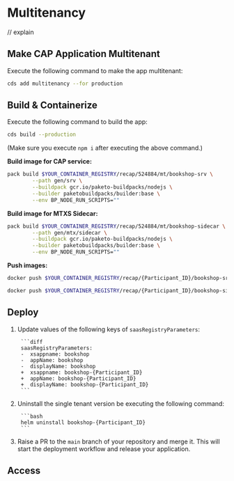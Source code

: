 # Multitenancy

// explain

## Make CAP Application Multitenant

Execute the following command to make the app multitenant:

```bash
cds add multitenancy --for production
```

## Build & Containerize

Execute the following command to build the app:

```bash
cds build --production
```

(Make sure you execute `npm i` after executing the above command.)

**Build image for CAP service:**

```bash
pack build $YOUR_CONTAINER_REGISTRY/recap/524884/mt/bookshop-srv \
        --path gen/srv \
        --buildpack gcr.io/paketo-buildpacks/nodejs \
        --builder paketobuildpacks/builder:base \
        --env BP_NODE_RUN_SCRIPTS=""
```

**Build image for MTXS Sidecar:**

```bash
pack build $YOUR_CONTAINER_REGISTRY/recap/524884/mt/bookshop-sidecar \
        --path gen/mtx/sidecar \
        --buildpack gcr.io/paketo-buildpacks/nodejs \
        --builder paketobuildpacks/builder:base \
        --env BP_NODE_RUN_SCRIPTS=""
```

**Push images:**

```bash
docker push $YOUR_CONTAINER_REGISTRY/recap/{Participant_ID}/bookshop-srv

docker push $YOUR_CONTAINER_REGISTRY/recap/{Participant_ID}/bookshop-sidecar
```

## Deploy

1. Update values of the following keys of `saasRegistryParameters`:

        ```diff
        saasRegistryParameters:
        -  xsappname: bookshop
        -  appName: bookshop
        -  displayName: bookshop
        +  xsappname: bookshop-{Participant_ID}
        +  appName: bookshop-{Participant_ID}
        +  displayName: bookshop-{Participant_ID}
        ```

2. Uninstall the single tenant version be executing the following command:

        ```bash
        helm uninstall bookshop-{Participant_ID}
        ```

3. Raise a PR to the `main` branch of your repository and merge it. This will start the deployment workflow and release your application.

## Access
